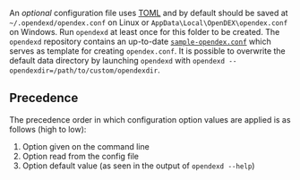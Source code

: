 An *optional* configuration file uses [TOML](https://github.com/toml-lang/toml) and by default should be saved at  `~/.opendexd/opendex.conf` on Linux or `AppData\Local\OpenDEX\opendex.conf` on Windows. Run `opendexd` at least once for this folder to be created. The `opendexd` repository contains an up-to-date [`sample-opendex.conf`](https://github.com/opendexnetwork/opendexd/blob/main/sample-opendex.conf) which serves as template for creating `opendex.conf`. It is possible to overwrite the default data directory by launching `opendexd` with `opendexd --opendexdir=/path/to/custom/opendexdir`.

## Precedence
The precedence order in which configuration option values are applied is as follows (high to low):

1. Option given on the command line
2. Option read from the config file
3. Option default value (as seen in the output of `opendexd --help`)